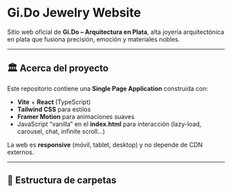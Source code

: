  # Gi.Do Jewelry Website

Sitio web oficial de **Gi.Do – Arquitectura en Plata**, alta joyería arquitectónica en plata que fusiona precisión, emoción y materiales nobles.

---

## 🏛️ Acerca del proyecto

Este repositorio contiene una **Single Page Application** construida con:
- **Vite** + **React** (TypeScript)  
- **Tailwind CSS** para estilos  
- **Framer Motion** para animaciones suaves  
- JavaScript “vanilla” en el **index.html** para interacción (lazy-load, carousel, chat, infinite scroll…)

La web es **responsive** (móvil, tablet, desktop) y no depende de CDN externos.

---

## 📁 Estructura de carpetas

